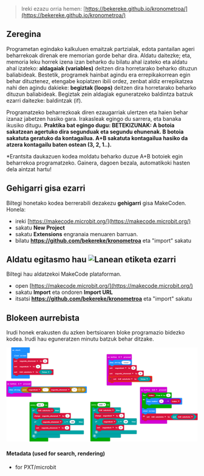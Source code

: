 
> Ireki ezazu orria hemen: [https://bekereke.github.io/kronometroa/](https://bekereke.github.io/kronometroa/)

## Zeregina
Programetan egindako kalkuluen emaitzak partzialak, edota pantailan ageri
beharrekoak direnak ere memorian gorde behar dira. Aldatu daitezke; eta,
memoria leku horrek izena izan beharko du bilatu ahal izateko eta aldatu
ahal izateko: **aldagaiak (variables)** deitzen dira horretarako beharko 
dituzun baliabideak. Bestetik, programek hainbat agindu
era errepikakorrean egin behar dituztenez, etengabe kopiatzen ibili
ordez, zenbat aldiz errepikatzea nahi den agindu dakieke: **begiztak
(loops)** deitzen dira horretarako beharko dituzun baliabideak. 
Begiztak zein aldagiak eguneratzeko baldintza batzuk ezarri
daitezke: baldintzak (if).



Programatzeko beharrezkoak diren ezaugarriak ulertzen eta haien behar izanaz jabetzen hasiko gara. Irakasleak egingo du sarrera, eta banaka ikusiko ditugu. **Praktika bat egingo dugu: BETEKIZUNAK: A botoia sakatzean agertuko dira segunduak eta segundu ehunenak. B botoia sakatuta geratuko da kontagailua. A+B sakatuta kontagailua hasiko da atzera kontagailu baten ostean (3, 2, 1..).**



*Erantsita daukazuen kodea moldatu beharko duzue A+B botoiek egin beharrekoa programatzeko. Gainera, dagoen bezala, automatikoki hasten dela aintzat hartu!


## Gehigarri gisa ezarri

Biltegi honetako kodea berrerabili dezakezu **gehigarri** gisa MakeCoden. Honela:

* ireki [https://makecode.microbit.org/](https://makecode.microbit.org/)
* sakatu **New Project**
* sakatu **Extensions** engranaia menuaren barruan.
* bilatu **https://github.com/bekereke/kronometroa** eta "import" sakatu

## Aldatu egitasmo hau ![Lanean etiketa ezarri](https://github.com/bekereke/kronometroa/workflows/MakeCode/badge.svg)
Biltegi hau aldatzekoi MakeCode plataforman.

* open [https://makecode.microbit.org/](https://makecode.microbit.org/)
* sakatu **Import** eta ondoren **Import URL**
* itsatsi **https://github.com/bekereke/kronometroa** eta "import" sakatu

## Blokeen aurrebista

Irudi honek erakusten du azken bertsioaren bloke programazio bidezko kodea.
Irudi hau eguneratzen minutu batzuk behar ditzake.

![Blokeen errendaturiko aurrebista](https://github.com/bekereke/kronometroa/raw/master/.github/makecode/blocks.png)

#### Metadata (used for search, rendering)

* for PXT/microbit
<script src="https://makecode.com/gh-pages-embed.js"></script><script>makeCodeRender("{{ site.makecode.home_url }}", "{{ site.github.owner_name }}/{{ site.github.repository_name }}");</script>

